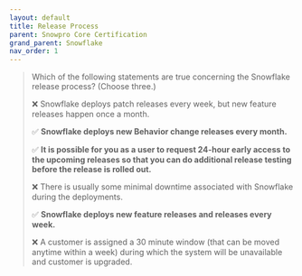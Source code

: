 ```yaml
---
layout: default
title: Release Process
parent: Snowpro Core Certification
grand_parent: Snowflake
nav_order: 1
---
```


> Which of the following statements are true concerning the Snowflake release process? (Choose three.)
>
> ❌ Snowflake deploys patch releases every week, but new feature releases happen once a month.
>
> ✅ **Snowflake deploys new Behavior change releases every month.**
>
> ✅ **It is possible for you as a user to request 24-hour early access to the upcoming releases so that you can do additional release testing before the release is rolled out.**
>
> ❌ There is usually some minimal downtime associated with Snowflake during the deployments.
>
> ✅ **Snowflake deploys new feature releases and releases every week.**
>
> ❌ A customer is assigned a 30 minute window (that can be moved anytime within a week) during which the system will be unavailable and customer is upgraded.


